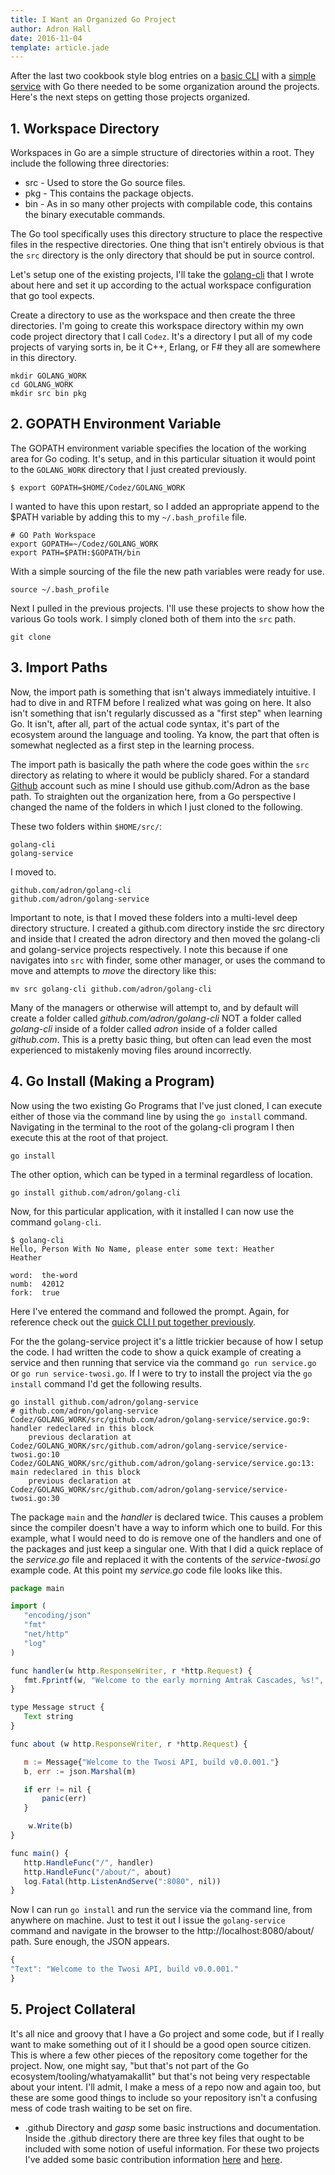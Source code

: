 ```yaml
---
title: I Want an Organized Go Project
author: Adron Hall
date: 2016-11-04
template: article.jade
---
```

After the last two cookbook style blog entries on a [basic CLI](/articles/want-a-golang-cli/) with a [simple service](/articles/want-a-golang-service/) with Go there needed to be some organization around the projects. Here's the next steps on getting those projects organized.

<span class="more"></span>

## 1. Workspace Directory

Workspaces in Go are a simple structure of directories within a root. They include the following three directories:

* src - Used to store the Go source files.
* pkg - This contains the package objects.
* bin - As in so many other projects with compilable code, this contains the binary executable commands.

The Go tool specifically uses this directory structure to place the respective files in the respective directories. One thing that isn't entirely obvious is that the `src` directory is the only directory that should be put in source control.

Let's setup one of the existing projects, I'll take the [golang-cli](https://github.com/Adron/golang-cli) that I wrote about here and set it up according to the actual workspace configuration that go tool expects.

Create a directory to use as the workspace and then create the three directories. I'm going to create this workspace directory within my own code project directory that I call `Codez`. It's a directory I put all of my code projects of varying sorts in, be it C++, Erlang, or F# they all are somewhere in this directory.

```shell-script
mkdir GOLANG_WORK
cd GOLANG_WORK
mkdir src bin pkg
```

## 2. GOPATH Environment Variable

The GOPATH environment variable specifies the location of the working area for Go coding. It's setup, and in this particular situation it would point to the `GOLANG_WORK` directory that I just created previously.

```shell-script
$ export GOPATH=$HOME/Codez/GOLANG_WORK
```

I wanted to have this upon restart, so I added an appropriate append to the $PATH variable by adding this to my `~/.bash_profile` file.

```shell-script
# GO Path Workspace
export GOPATH=~/Codez/GOLANG_WORK
export PATH=$PATH:$GOPATH/bin
```

With a simple sourcing of the file the new path variables were ready for use.

```shell-script
source ~/.bash_profile
```

Next I pulled in the previous projects. I'll use these projects to show how the various Go tools work. I simply cloned both of them into the `src` path.

```shell-script
git clone
```

## 3. Import Paths

Now, the import path is something that isn't always immediately intuitive. I had to dive in and RTFM before I realized what was going on here. It also isn't something that isn't regularly discussed as a "first step" when learning Go. It isn't, after all, part of the actual code syntax, it's part of the ecosystem around the language and tooling. Ya know, the part that often is somewhat neglected as a first step in the learning process.

The import path is basically the path where the code goes within the `src` directory as relating to where it would be publicly shared. For a standard [Github](https://github.com) account such as mine I should use github.com/Adron as the base path. To straighten out the organization here, from a Go perspective I changed the name of the folders in which I just cloned to the following.

These two folders within `$HOME/src/`:

```shell-script
golang-cli
golang-service
```

I moved to.

```shell-script
github.com/adron/golang-cli
github.com/adron/golang-service
```

Important to note, is that I moved these folders into a multi-level deep directory structure. I created a github.com directory instide the src directory and inside that I created the adron directory and then moved the golang-cli and golang-service projects respectively. I note this because if one navigates into `src` with finder, some other manager, or uses the command to move and attempts to *move* the directory like this:

```shell-script
mv src golang-cli github.com/adron/golang-cli
```

Many of the managers or otherwise will attempt to, and by default will create a folder called *github.com/adron/golang-cli* NOT a folder called *golang-cli* inside of a folder called *adron* inside of a folder called *github.com*. This is a pretty basic thing, but often can lead even the most experienced to mistakenly moving files around incorrectly.

## 4. Go Install (Making a Program)

Now using the two existing Go Programs that I've just cloned, I can execute either of those via the command line by using the `go install` command. Navigating in the terminal to the root of the golang-cli program I then execute this at the root of that project.

```shell-script
go install
```

The other option, which can be typed in a terminal regardless of location.

```shell-script
go install github.com/adron/golang-cli
```

Now, for this particular application, with it installed I can now use the command `golang-cli`.

```shell-script
$ golang-cli
Hello, Person With No Name, please enter some text: Heather
Heather

word:  the-word
numb:  42012
fork:  true
```

Here I've entered the command and followed the prompt. Again, for reference check out the [quick CLI I put together previously](http://blog.adron.me/articles/want-a-golang-cli/).

For the the golang-service project it's a little trickier because of how I setup the code. I had written the code to show a quick example of creating a service and then running that service via the command `go run service.go` or `go run service-twosi.go`. If I were to try to install the project via the `go install` command I'd get the following results.

```shell-script
go install github.com/adron/golang-service
# github.com/adron/golang-service
Codez/GOLANG_WORK/src/github.com/adron/golang-service/service.go:9: handler redeclared in this block
	previous declaration at Codez/GOLANG_WORK/src/github.com/adron/golang-service/service-twosi.go:10
Codez/GOLANG_WORK/src/github.com/adron/golang-service/service.go:13: main redeclared in this block
	previous declaration at Codez/GOLANG_WORK/src/github.com/adron/golang-service/service-twosi.go:30
```

The package `main` and the *handler* is declared twice. This causes a problem since the compiler doesn't have a way to inform which one to build. For this example, what I would need to do is remove one of the handlers and one of the packages and just keep a singular one. With that I did a quick replace of the *service.go* file and replaced it with the contents of the *service-twosi.go*  example code. At this point my *service.go* code file looks like this.

```javascript
package main

import (
   "encoding/json"
   "fmt"
   "net/http"
   "log"
)

func handler(w http.ResponseWriter, r *http.Request) {
   fmt.Fprintf(w, "Welcome to the early morning Amtrak Cascades, %s!", r.URL.Path[1:])
}

type Message struct {
   Text string
}

func about (w http.ResponseWriter, r *http.Request) {

   m := Message{"Welcome to the Twosi API, build v0.0.001."}
   b, err := json.Marshal(m)

   if err != nil {
       panic(err)
   }

    w.Write(b)
}

func main() {
   http.HandleFunc("/", handler)
   http.HandleFunc("/about/", about)
   log.Fatal(http.ListenAndServe(":8080", nil))
}
```

Now I can run `go install` and run the service via the command line, from anywhere on machine. Just to test it out I issue the `golang-service` command and navigate in the browser to the http://localhost:8080/about/ path. Sure enough, the JSON appears.

```javascript
{
"Text": "Welcome to the Twosi API, build v0.0.001."
}
```

## 5. Project Collateral

It's all nice and groovy that I have a Go project and some code, but if I really want to make something out of it I should be a good open source citizen. This is where a few other pieces of the repository come together for the project. Now, one might say, "but that's not part of the Go ecosystem/tooling/whatyamakallit" but that's not being very respectable about your intent. I'll admit, I make a mess of a repo now and again too, but these are some good things to include so your repository isn't a confusing mess of code trash waiting to be set on fire.

* .github Directory and *gasp* some basic instructions and documentation. Inside the .github directory there are three key files that ought to be included with some notion of useful information. For these two projects I've added some basic contribution information [here]() and [here]().

